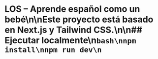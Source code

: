 # LOS – Aprende español como un bebé\n\nEste proyecto está basado en Next.js y Tailwind CSS.\n\n## Ejecutar localmente\n```bash\nnpm install\nnpm run dev\n```
